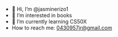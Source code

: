 - 👋 Hi, I’m @jasminerizo1
- 👀 I’m interested in books
- 🌱 I’m currently learning CS50X
- How to reach me: 0430957jr@gmail.com
